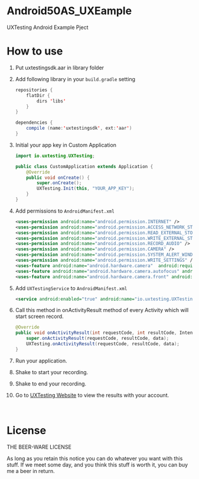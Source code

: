 # Android50AS_UXEample
UXTesting Android Example Pject
<br>


# How to use

1. Put uxtestingsdk.aar in library folder

2. Add following library in your `build.gradle` setting
	```java
	repositories {
	    flatDir {
	        dirs 'libs'
	    }
	}

	dependencies {
	    compile (name:'uxtestingsdk', ext:'aar')
	}
	```

3. Initial your app key in Custom Application
	```java
	import io.uxtesting.UXTesting;

	public class CustomApplication extends Application {
	    @Override
	    public void onCreate() {
	        super.onCreate();
	        UXTesting.Init(this, "YOUR_APP_KEY");
	    }
	}
	```

4. Add permissions to `AndroidManifest.xml`
	```xml
    <uses-permission android:name="android.permission.INTERNET" />
    <uses-permission android:name="android.permission.ACCESS_NETWORK_STATE" />
    <uses-permission android:name="android.permission.READ_EXTERNAL_STORAGE" />
    <uses-permission android:name="android.permission.WRITE_EXTERNAL_STORAGE" />
    <uses-permission android:name="android.permission.RECORD_AUDIO" />
    <uses-permission android:name="android.permission.CAMERA" />
    <uses-permission android:name="android.permission.SYSTEM_ALERT_WINDOW" />
    <uses-permission android:name="android.permission.WRITE_SETTINGS" />
    <uses-feature android:name="android.hardware.camera"  android:required="false" />
    <uses-feature android:name="android.hardware.camera.autofocus" android:required="false" />
    <uses-feature android:name="android.hardware.camera.front" android:required="false" />
	```

5. Add `UXTestingService` to `AndroidManifest.xml`
	```xml
	<service android:enabled="true" android:name="io.uxtesting.UXTestingService" />
	```

6. Call this method in onActivityResult method of every Activity which will start screen record.
	```java
	@Override
	public void onActivityResult(int requestCode, int resultCode, Intent data) {
        super.onActivityResult(requestCode, resultCode, data);
        UXTesting.onActivityResult(requestCode, resultCode, data);
	}
	```

7. Run your application.

8. Shake to start your recording.

9. Shake to end your recording. 

10. Go to [UXTesting Website](http://www.uxtesting.io/apps/) to view the results with your account.

<br>


# License

THE BEER-WARE LICENSE

As long as you retain this notice you can do whatever you want with this stuff. If we meet some day, and you think this stuff is worth it, you can buy me a beer in return.